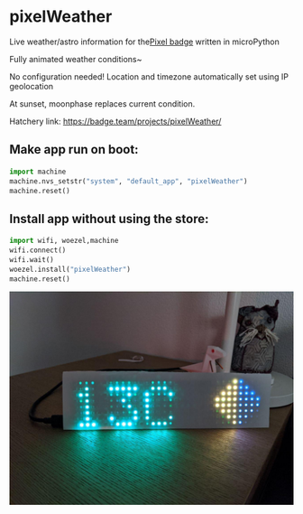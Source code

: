 # pixelWeather
Live weather/astro information for the[Pixel badge](https://pixel.curious.supplies/) written in microPython

Fully animated weather conditions~

No configuration needed! Location and timezone automatically set using IP geolocation

At sunset, moonphase replaces current condition.

Hatchery link: https://badge.team/projects/pixelWeather/

## Make app run on boot: ##
```python
import machine
machine.nvs_setstr("system", "default_app", "pixelWeather")
machine.reset()
```

## Install app without using the store: ##
```python
import wifi, woezel,machine
wifi.connect()
wifi.wait()
woezel.install("pixelWeather")
machine.reset()
```
![pixelWeather](https://github.com/opeRaptor/pixelWeather/blob/main/images/pixelWeather.jpg)
